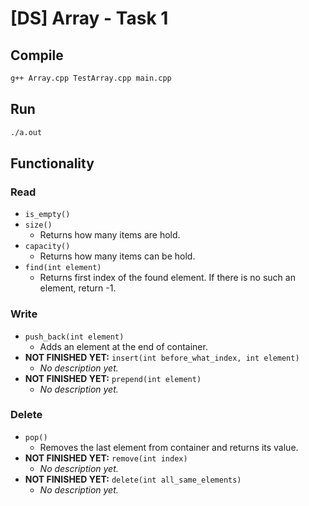 # [DS] Array - Task 1
<!-- Made on C++11 -->

## Compile
```bash
g++ Array.cpp TestArray.cpp main.cpp
```

## Run
```bash
./a.out
```

## Functionality
### Read
- `is_empty()`
- `size()`
  - Returns how many items are hold.
- `capacity()`
  - Returns how many items can be hold.
- `find(int element)`
  - Returns first index of the found element.
    If there is no such an element, return -1.

### Write
- `push_back(int element)`
  - Adds an element at the end of container.
- **NOT FINISHED YET:** `insert(int before_what_index, int element)`
  - _No description yet._
- **NOT FINISHED YET:** `prepend(int element)`
  - _No description yet._

### Delete
- `pop()`
  - Removes the last element from container
    and returns its value.
- **NOT FINISHED YET:** `remove(int index)`
  - _No description yet._
- **NOT FINISHED YET:** `delete(int all_same_elements)`
  - _No description yet._
